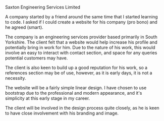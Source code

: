 Saxton Engineering Services Limited

A company started by a friend around the same time that I started learning to
code. I asked if I could create a website for his company (pro bono) and
he agreed (smart).

The company is an engineering services provider based primarily in South 
Yorkshire. The client felt that a website would help increase his profile and
potentially bring in work for him. Due to the nature of his work, this would
involve an easy to interact with contact section, and space for any queries
potential customers may have. 

The client is also keen to build up a good reputation for his work, so a 
references section may be of use, however, as it is early days, it is not a 
necessity. 

The website will be a fairly simple linear design. I have chosen to use
bootstrap due to the professional and modern appearance, and it's simplicity
at this early stage in my career.

The client will be involved in the design process quite closely, as he is keen 
to have close involvement with his branding and image.